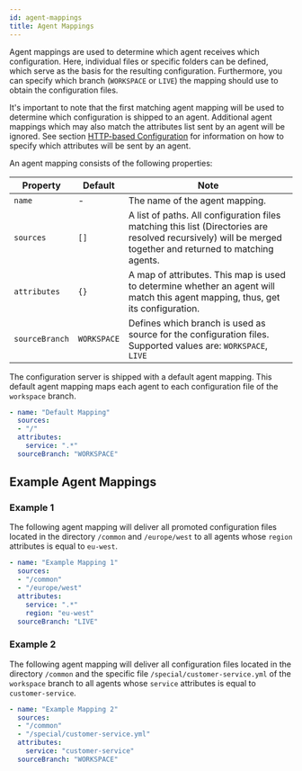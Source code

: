 ```yaml
---
id: agent-mappings
title: Agent Mappings
---
```


Agent mappings are used to determine which agent receives which configuration. Here, individual files or specific folders can be defined, which serve as the basis for the resulting configuration. Furthermore, you can specify which branch (`WORKSPACE` or `LIVE`) the mapping should use to obtain the configuration files.

It's important to note that the first matching agent mapping will be used to determine which configuration is shipped to an agent.
Additional agent mappings which may also match the attributes list sent by an agent will be ignored.
See section [HTTP-based Configuration](configuration/external-configuration-sources.md#http-based-configuration) for information on how to specify which attributes will be sent by an agent.

An agent mapping consists of the following properties:

| Property | Default | Note |
| --- | --- | --- |
| `name` | - | The name of the agent mapping. |
| `sources` | `[]` | A list of paths. All configuration files matching this list (Directories are resolved recursively) will be merged together and returned to matching agents. |
| `attributes` | `{}` | A map of attributes. This map is used to determine whether an agent will match this agent mapping, thus, get its configuration. |
| `sourceBranch` | `WORKSPACE` | Defines which branch is used as source for the configuration files. Supported values are: `WORKSPACE`, `LIVE` |


The configuration server is shipped with a default agent mapping.
This default agent mapping maps each agent to each configuration file of the `workspace` branch.

```YAML
- name: "Default Mapping"
  sources:
  - "/"
  attributes:
    service: ".*"
  sourceBranch: "WORKSPACE"
```

## Example Agent Mappings

### Example 1

The following agent mapping will deliver all promoted configuration files located in the directory `/common` and `/europe/west` to all agents whose `region` attributes is equal to `eu-west`.

```YAML
- name: "Example Mapping 1"
  sources:
  - "/common"
  - "/europe/west"
  attributes:
    service: ".*"
    region: "eu-west"
  sourceBranch: "LIVE"
```

### Example 2

The following agent mapping will deliver all configuration files located in the directory `/common` and the specific file `/special/customer-service.yml` of the `workspace` branch to all agents whose `service` attributes is equal to `customer-service`.

```YAML
- name: "Example Mapping 2"
  sources:
  - "/common"
  - "/special/customer-service.yml"
  attributes:
    service: "customer-service"
  sourceBranch: "WORKSPACE"
```
